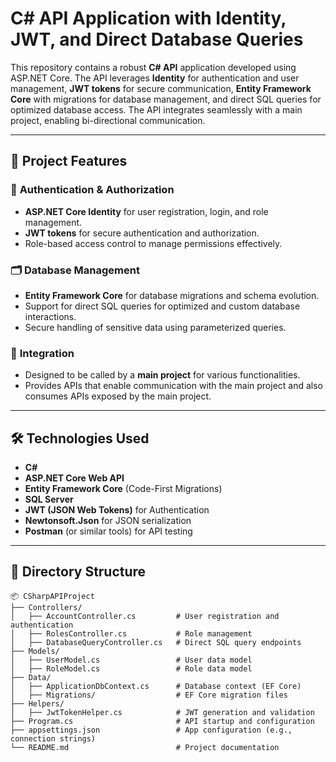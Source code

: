 # C# API Application with Identity, JWT, and Direct Database Queries

This repository contains a robust **C# API** application developed using ASP.NET Core. The API leverages **Identity** for authentication and user management, **JWT tokens** for secure communication, **Entity Framework Core** with migrations for database management, and direct SQL queries for optimized database access. The API integrates seamlessly with a main project, enabling bi-directional communication.

---

## 📂 Project Features

### 🔐 **Authentication & Authorization**
- **ASP.NET Core Identity** for user registration, login, and role management.
- **JWT tokens** for secure authentication and authorization.
- Role-based access control to manage permissions effectively.

### 🗂️ **Database Management**
- **Entity Framework Core** for database migrations and schema evolution.
- Support for direct SQL queries for optimized and custom database interactions.
- Secure handling of sensitive data using parameterized queries.

### 🔄 **Integration**
- Designed to be called by a **main project** for various functionalities.
- Provides APIs that enable communication with the main project and also consumes APIs exposed by the main project.

---

## 🛠️ Technologies Used

- **C#**
- **ASP.NET Core Web API**
- **Entity Framework Core** (Code-First Migrations)
- **SQL Server**
- **JWT (JSON Web Tokens)** for Authentication
- **Newtonsoft.Json** for JSON serialization
- **Postman** (or similar tools) for API testing

---

## 📁 Directory Structure

```plaintext
📦 CSharpAPIProject
├── Controllers/
│   ├── AccountController.cs         # User registration and authentication
│   ├── RolesController.cs           # Role management
│   ├── DatabaseQueryController.cs   # Direct SQL query endpoints
├── Models/
│   ├── UserModel.cs                 # User data model
│   ├── RoleModel.cs                 # Role data model
├── Data/
│   ├── ApplicationDbContext.cs      # Database context (EF Core)
│   ├── Migrations/                  # EF Core migration files
├── Helpers/
│   ├── JwtTokenHelper.cs            # JWT generation and validation
├── Program.cs                       # API startup and configuration
├── appsettings.json                 # App configuration (e.g., connection strings)
└── README.md                        # Project documentation
